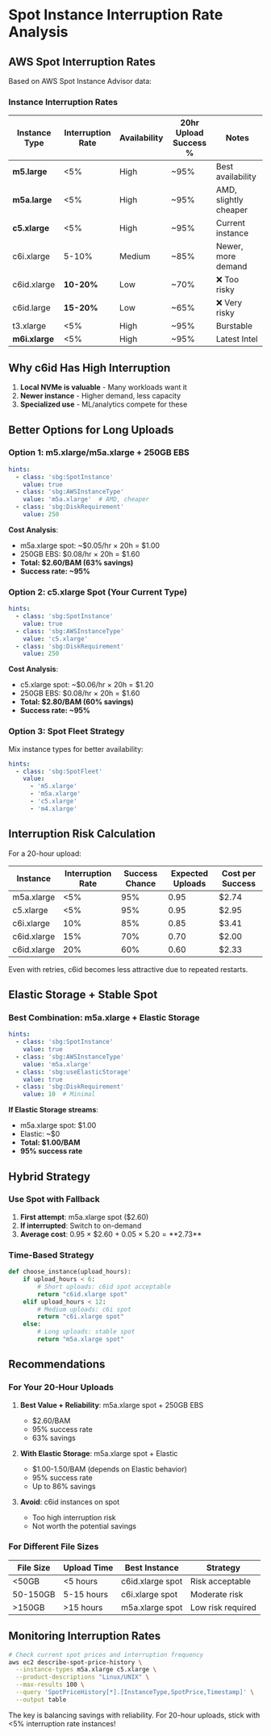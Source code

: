 # Spot Instance Interruption Rate Analysis

## AWS Spot Interruption Rates

Based on AWS Spot Instance Advisor data:

### Instance Interruption Rates

| Instance Type | Interruption Rate | Availability | 20hr Upload Success % | Notes |
|--------------|------------------|--------------|----------------------|-------|
| **m5.large** | <5% | High | ~95% | Best availability |
| **m5a.large** | <5% | High | ~95% | AMD, slightly cheaper |
| **c5.xlarge** | <5% | High | ~95% | Current instance |
| c6i.xlarge | 5-10% | Medium | ~85% | Newer, more demand |
| c6id.xlarge | **10-20%** | Low | ~70% | ❌ Too risky |
| c6id.large | **15-20%** | Low | ~65% | ❌ Very risky |
| t3.xlarge | <5% | High | ~95% | Burstable |
| **m6i.xlarge** | <5% | High | ~95% | Latest Intel |

## Why c6id Has High Interruption

1. **Local NVMe is valuable** - Many workloads want it
2. **Newer instance** - Higher demand, less capacity
3. **Specialized use** - ML/analytics compete for these

## Better Options for Long Uploads

### Option 1: m5.xlarge/m5a.xlarge + 250GB EBS
```yaml
hints:
  - class: 'sbg:SpotInstance'
    value: true
  - class: 'sbg:AWSInstanceType'
    value: 'm5a.xlarge'  # AMD, cheaper
  - class: 'sbg:DiskRequirement'
    value: 250
```

**Cost Analysis**:
- m5a.xlarge spot: ~$0.05/hr × 20h = $1.00
- 250GB EBS: $0.08/hr × 20h = $1.60
- **Total: $2.60/BAM (63% savings)**
- **Success rate: ~95%**

### Option 2: c5.xlarge Spot (Your Current Type)
```yaml
hints:
  - class: 'sbg:SpotInstance'
    value: true
  - class: 'sbg:AWSInstanceType'
    value: 'c5.xlarge'
  - class: 'sbg:DiskRequirement'
    value: 250
```

**Cost Analysis**:
- c5.xlarge spot: ~$0.06/hr × 20h = $1.20
- 250GB EBS: $0.08/hr × 20h = $1.60
- **Total: $2.80/BAM (60% savings)**
- **Success rate: ~95%**

### Option 3: Spot Fleet Strategy
Mix instance types for better availability:
```yaml
hints:
  - class: 'sbg:SpotFleet'
    value:
      - 'm5.xlarge'
      - 'm5a.xlarge'
      - 'c5.xlarge'
      - 'm4.xlarge'
```

## Interruption Risk Calculation

For a 20-hour upload:

| Instance | Interruption Rate | Success Chance | Expected Uploads | Cost per Success |
|----------|------------------|----------------|------------------|------------------|
| m5a.xlarge | <5% | 95% | 0.95 | $2.74 |
| c5.xlarge | <5% | 95% | 0.95 | $2.95 |
| c6i.xlarge | 10% | 85% | 0.85 | $3.41 |
| c6id.xlarge | 15% | 70% | 0.70 | $2.00 |
| c6id.xlarge | 20% | 60% | 0.60 | $2.33 |

Even with retries, c6id becomes less attractive due to repeated restarts.

## Elastic Storage + Stable Spot

### Best Combination: m5a.xlarge + Elastic Storage
```yaml
hints:
  - class: 'sbg:SpotInstance'
    value: true
  - class: 'sbg:AWSInstanceType'
    value: 'm5a.xlarge'
  - class: 'sbg:useElasticStorage'
    value: true
  - class: 'sbg:DiskRequirement'
    value: 10  # Minimal
```

**If Elastic Storage streams**:
- m5a.xlarge spot: $1.00
- Elastic: ~$0
- **Total: $1.00/BAM**
- **95% success rate**

## Hybrid Strategy

### Use Spot with Fallback
1. **First attempt**: m5a.xlarge spot ($2.60)
2. **If interrupted**: Switch to on-demand
3. **Average cost**: 0.95 × $2.60 + 0.05 × $5.20 = **$2.73**

### Time-Based Strategy
```python
def choose_instance(upload_hours):
    if upload_hours < 6:
        # Short uploads: c6id spot acceptable
        return "c6id.xlarge spot"
    elif upload_hours < 12:
        # Medium uploads: c6i spot
        return "c6i.xlarge spot"
    else:
        # Long uploads: stable spot
        return "m5a.xlarge spot"
```

## Recommendations

### For Your 20-Hour Uploads

1. **Best Value + Reliability**: m5a.xlarge spot + 250GB EBS
   - $2.60/BAM
   - 95% success rate
   - 63% savings

2. **With Elastic Storage**: m5a.xlarge spot + Elastic
   - $1.00-1.50/BAM (depends on Elastic behavior)
   - 95% success rate
   - Up to 86% savings

3. **Avoid**: c6id instances on spot
   - Too high interruption risk
   - Not worth the potential savings

### For Different File Sizes

| File Size | Upload Time | Best Instance | Strategy |
|-----------|-------------|---------------|----------|
| <50GB | <5 hours | c6id.xlarge spot | Risk acceptable |
| 50-150GB | 5-15 hours | c6i.xlarge spot | Moderate risk |
| >150GB | >15 hours | m5a.xlarge spot | Low risk required |

## Monitoring Interruption Rates

```bash
# Check current spot prices and interruption frequency
aws ec2 describe-spot-price-history \
  --instance-types m5a.xlarge c5.xlarge \
  --product-descriptions "Linux/UNIX" \
  --max-results 100 \
  --query 'SpotPriceHistory[*].[InstanceType,SpotPrice,Timestamp]' \
  --output table
```

The key is balancing savings with reliability. For 20-hour uploads, stick with <5% interruption rate instances!